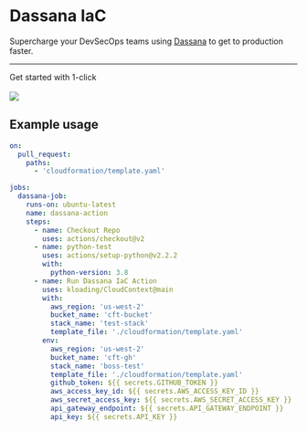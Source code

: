 # Dassana IaC
Supercharge your DevSecOps teams using [Dassana](https://github.com/dassana-io/dassana) to get to production faster.</br><hr/>
Get started with 1-click </br></br>[![](https://cdn.rawgit.com/buildkite/cloudformation-launch-stack-button-svg/master/launch-stack.svg)](https://console.aws.amazon.com/cloudformation/home?region=us-east-1#/stacks/create/review?templateURL=https://dassana-iac-prod-public.s3.amazonaws.com/deploy.yaml&stackName=Dassana-IaC-Action)

## Example usage
```yaml
on: 
  pull_request:
    paths:
      - 'cloudformation/template.yaml'

jobs:
  dassana-job:
    runs-on: ubuntu-latest
    name: dassana-action
    steps:
      - name: Checkout Repo
        uses: actions/checkout@v2
      - name: python-test
        uses: actions/setup-python@v2.2.2
        with: 
          python-version: 3.8
      - name: Run Dassana IaC Action
        uses: kloading/CloudContext@main
        with:
          aws_region: 'us-west-2'
          bucket_name: 'cft-bucket'
          stack_name: 'test-stack'
          template_file: './cloudformation/template.yaml'
        env:
          aws_region: 'us-west-2'
          bucket_name: 'cft-gh'
          stack_name: 'boss-test'
          template_file: './cloudformation/template.yaml'
          github_token: ${{ secrets.GITHUB_TOKEN }}
          aws_access_key_id: ${{ secrets.AWS_ACCESS_KEY_ID }}
          aws_secret_access_key: ${{ secrets.AWS_SECRET_ACCESS_KEY }}
          api_gateway_endpoint: ${{ secrets.API_GATEWAY_ENDPOINT }}
          api_key: ${{ secrets.API_KEY }}
```
